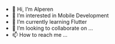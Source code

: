 - 👋 Hi, I’m Alperen
- 👀 I’m interested in Mobile Development
- 🌱 I’m currently learning Flutter
- 💞️ I’m looking to collaborate on ...
- 📫 How to reach me ...

<!---
BohrAtomModel/BohrAtomModel is a ✨ special ✨ repository because its `README.md` (this file) appears on your GitHub profile.
You can click the Preview link to take a look at your changes.
--->
